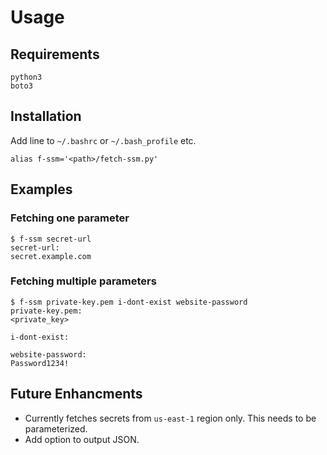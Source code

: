 # Usage

## Requirements

```
python3
boto3
```

## Installation

Add line to `~/.bashrc` or `~/.bash_profile` etc.

```
alias f-ssm='<path>/fetch-ssm.py'
```

## Examples

### Fetching one parameter

```
$ f-ssm secret-url
secret-url:
secret.example.com
```

### Fetching multiple parameters
```
$ f-ssm private-key.pem i-dont-exist website-password
private-key.pem:
<private_key>

i-dont-exist:

website-password:
Password1234!
```

## Future Enhancments
* Currently fetches secrets from `us-east-1` region only. This needs to be parameterized.
* Add option to output JSON.
